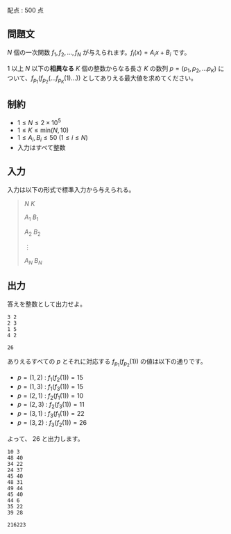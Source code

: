 配点 : $500$ 点

## 問題文

$N$ 個の一次関数 $f_1,f_2,\ldots,f_N$ が与えられます。$f_i(x)=A_i x+B_i$ です。

$1$ 以上 $N$ 以下の**相異なる** $K$ 個の整数からなる長さ $K$ の数列 $p=(p_1,p_2, \ldots p_K)$ について、$f_{p_1}(f_{p_2}(\ldots f_{p_K}(1)\ldots ))$ としてありえる最大値を求めてください。

## 制約

- $1 \leq N \leq 2 \times 10^{5}$
- $1 \leq K \leq \text{min}(N,10)$
- $1 \leq A_i,B_i \leq 50$ $(1 \leq i \leq N)$
- 入力はすべて整数

## 入力

入力は以下の形式で標準入力から与えられる。

> $N$ $K$
> 
> $A_1$ $B_1$
> 
> $A_2$ $B_2$
> 
> $\vdots$
> 
> $A_N$ $B_N$

## 出力

答えを整数として出力せよ。

```input1
3 2
2 3
1 5
4 2
```

```output1
26
```

ありえるすべての $p$ とそれに対応する $f_{p_1}(f_{p_2}(1))$ の値は以下の通りです。

- $p= ( 1,2 )$ : $f_1(f_2(1))=15$
- $p= ( 1,3 )$ : $f_1(f_3(1))=15$
- $p= ( 2,1 )$ : $f_2(f_1(1))=10$
- $p= ( 2,3 )$ : $f_2(f_3(1))=11$
- $p= ( 3,1 )$ : $f_3(f_1(1))=22$
- $p= ( 3,2 )$ : $f_3(f_2(1))=26$

よって、 $26$ と出力します。

```input2
10 3
48 40
34 22
24 37
45 40
48 31
49 44
45 40
44 6
35 22
39 28
```

```output2
216223
```